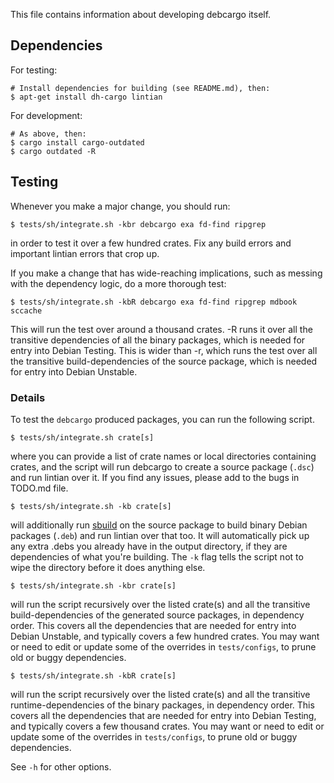 This file contains information about developing debcargo itself.


## Dependencies

For testing:

```shell
# Install dependencies for building (see README.md), then:
$ apt-get install dh-cargo lintian
```

For development:

```shell
# As above, then:
$ cargo install cargo-outdated
$ cargo outdated -R
```


## Testing

Whenever you make a major change, you should run:

```shell
$ tests/sh/integrate.sh -kbr debcargo exa fd-find ripgrep
```

in order to test it over a few hundred crates. Fix any build errors and
important lintian errors that crop up.

If you make a change that has wide-reaching implications, such as messing with
the dependency logic, do a more thorough test:

```shell
$ tests/sh/integrate.sh -kbR debcargo exa fd-find ripgrep mdbook sccache
```

This will run the test over around a thousand crates. -R runs it over all the
transitive dependencies of all the binary packages, which is needed for entry
into Debian Testing. This is wider than -r, which runs the test over all the
transitive build-dependencies of the source package, which is needed for entry
into Debian Unstable.

### Details

To test the `debcargo` produced packages, you can run the following script.

```shell
$ tests/sh/integrate.sh crate[s]
```

where you can provide a list of crate names or local directories containing
crates, and the script will run debcargo to create a source package (`.dsc`)
and run lintian over it. If you find any issues, please add to the bugs in
TODO.md file.

```shell
$ tests/sh/integrate.sh -kb crate[s]
```

will additionally run [sbuild](https://wiki.debian.org/sbuild) on the source
package to build binary Debian packages (`.deb`) and run lintian over that too.
It will automatically pick up any extra .debs you already have in the output
directory, if they are dependencies of what you're building. The `-k` flag
tells the script not to wipe the directory before it does anything else.

```shell
$ tests/sh/integrate.sh -kbr crate[s]
```

will run the script recursively over the listed crate(s) and all the transitive
build-dependencies of the generated source packages, in dependency order. This
covers all the dependencies that are needed for entry into Debian Unstable, and
typically covers a few hundred crates. You may want or need to edit or update
some of the overrides in `tests/configs`, to prune old or buggy dependencies.

```shell
$ tests/sh/integrate.sh -kbR crate[s]
```

will run the script recursively over the listed crate(s) and all the transitive
runtime-dependencies of the binary packages, in dependency order. This covers
all the dependencies that are needed for entry into Debian Testing, and
typically covers a few thousand crates. You may want or need to edit or update
some of the overrides in `tests/configs`, to prune old or buggy dependencies.

See `-h` for other options.
